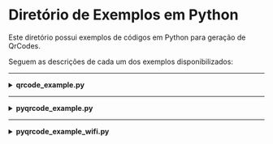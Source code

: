 # Diretório de Exemplos em Python

Este diretório possui exemplos de códigos em Python para geração de QrCodes.

Seguem as descrições de cada um dos exemplos disponibilizados:

---

<details>
  <summary><b>qrcode_example.py</b></summary>

  Este programa foi desenvolvido para gerar QR Codes a partir de uma entrada de texto fornecida pelo usuário. Ele utiliza a biblioteca `qrcode` para criar e salvar o QR Code em um arquivo de imagem no formato PNG.

  **Funcionalidades:**

  - ***Geração de QR Code***:
    - Cria um QR Code a partir de um texto fornecido pelo usuário.
    - Permite personalizar o tamanho do QR Code, o tamanho de cada "box" (pixel), a espessura da borda, a cor de fundo e a cor do QR Code.

  - ***Salvamento do QR Code***:
    - Salva o QR Code gerado em um arquivo de imagem no formato PNG no diretório onde o script está localizado.

  **Como funciona:**

  O programa solicita ao usuário que insira o texto que deseja codificar no QR Code. Em seguida, ele utiliza a biblioteca `qrcode` para gerar o QR Code com base nas configurações definidas (versão, tamanho do box, borda, cores, etc.). Por fim, o QR Code é salvo como um arquivo PNG no diretório do script.

  **Personalização:**

  O programa permite personalizar várias propriedades do QR Code, como:

  - `VERSAO`: Controla o tamanho do QR Code (valores de 1 a 40).
  - `BOX_SIZE`: Define o tamanho de cada "box" (pixel) do QR Code.
  - `BORDER`: Define a espessura da borda ao redor do QR Code.
  - `BACK_COLOR`: Define a cor de fundo do QR Code (em formato RGB).
  - `FILL_COLOR`: Define a cor do QR Code (em formato RGB).

  **Dependências:**

  Para utilizar este programa, é necessário instalar a biblioteca `qrcode`. Isso pode ser feito utilizando o gerenciador de pacotes `pip` com o seguinte comando:

  ```bash
  pip install qrcode
  ```
  
  Para mais informações sobre a biblioteca `qrcode`, consulte a [documentação oficial](https://pypi.org/project/qrcode/).
</details>

---

<details>
  <summary><b>pyqrcode_example.py</b></summary>

  Este programa foi desenvolvido para gerar QR Codes a partir de uma entrada de texto fornecida pelo usuário. Ele utiliza a biblioteca `PyQRCode` para criar e salvar o QR Code em arquivos de imagem nos formatos SVG e PNG.

  **Funcionalidades:**

  - ***Geração de QR Code***:
    - Cria um QR Code a partir de um texto fornecido pelo usuário.
    - Permite personalizar a escala do QR Code ao salvar nos formatos SVG e PNG.

  - ***Salvamento do QR Code***:
    - Salva o QR Code gerado em arquivos de imagem nos formatos SVG e PNG no diretório onde o script está localizado.

  **Como funciona:**

  O programa solicita ao usuário que insira o texto que deseja codificar no QR Code. Em seguida, ele utiliza a biblioteca `PyQRCode` para gerar o QR Code com base no texto fornecido. Por fim, o QR Code é salvo como arquivos SVG e PNG no diretório do script.

  **Dependências:**

  Para utilizar este programa, é necessário instalar a biblioteca `PyQRCode`. Isso pode ser feito utilizando o gerenciador de pacotes `pip` com o seguinte comando:

  ```bash
    pip install pyqrcode
  ```

  Para mais informações sobre a biblioteca `PyQRCode`, consulte a [documentação oficial](https://pypi.org/project/PyQRCode/).
  </details>

  ---

<details>
  <summary><b>pyqrcode_example_wifi.py</b></summary>

  Este programa foi desenvolvido para gerar um QR Code contendo as credenciais de uma rede Wi-Fi, permitindo que dispositivos móveis se conectem facilmente à rede ao escanear o código. Ele utiliza a biblioteca `PyQRCode` para criar e salvar o QR Code em um arquivo de imagem no formato PNG.

  **Funcionalidades:**

  - ***Geração de QR Code para Wi-Fi***:
    - Cria um QR Code com as credenciais da rede Wi-Fi, incluindo SSID, senha e tipo de segurança.
    - O formato do QR Code segue o padrão `WIFI:T:<Tipo de Segurança>;S:<SSID>;P:<Senha>;;`.

  - ***Salvamento do QR Code***:
    - Salva o QR Code gerado em um arquivo de imagem no formato PNG no diretório onde o script está localizado.

  **Como funciona:**

  O programa define as credenciais da rede Wi-Fi (SSID, senha e tipo de segurança) e gera uma string no formato adequado para a criação do QR Code. Em seguida, ele utiliza a biblioteca `PyQRCode` para criar o QR Code com base nessa string. Por fim, o QR Code é salvo como um arquivo PNG no diretório do script.

  **Explicando as variáveis:**

    ### **WIFI_SSID**
    - **Descrição**: Esta variável armazena o nome da rede Wi-Fi (SSID - Service Set Identifier).
    - **Tipo**: String.
   - **Exemplo**: 
       ```python
       WIFI_SSID = 'MinhaRedeWiFi'
       ```
   - **Uso no QR Code**: O SSID é incluído na string que gera o QR Code no formato `S:<SSID>`.

   ### **WIFI_PWD**
    - **Descrição**: Esta variável armazena a senha da rede Wi-Fi.
    - **Tipo**: String.
    - **Exemplo**:
      ```python
      WIFI_PWD = 'SenhaSegura123'
      ```
  
    - **Uso no QR Code**: A senha é incluída na string que gera o QR Code no formato `P:<Senha>`.

    ### **WIFI_SEC**
    - **Descrição**: Esta variável define o tipo de segurança da rede Wi-Fi. Ela é uma lista que contém os possíveis tipos de segurança suportados.
    - **Tipo**: Lista de strings.
    - **Valores possíveis**:
      - `'WPA'`: Wi-Fi Protected Access (recomendado para redes modernas).
      - `'WEP'`: Wired Equivalent Privacy (menos seguro, utilizado em redes antigas).
      - `'nopass'`: Rede aberta, sem senha.
      - `'WEP40'`: Uma variante do WEP com chave de 40 bits.
      - **Exemplo**:
        ```python
        WIFI_SEC = ['WPA', 'WEP', 'nopass', 'WEP40']
        ```
      - **Uso no QR Code**: O tipo de segurança é incluído na string que gera o QR Code no formato `T:<Tipo de Segurança>`. O primeiro valor da lista (`WIFI_SEC[0]`) é utilizado como padrão.

  **Dependências:**

  Para utilizar este programa, é necessário instalar a biblioteca `PyQRCode`. Isso pode ser feito utilizando o gerenciador de pacotes `pip` com o seguinte comando:

  ```bash
    pip install pyqrcode
  ```
  Para mais informações sobre a biblioteca `PyQRCode`, consulte a [documentação oficial](https://pypi.org/project/PyQRCode/).
  </details>